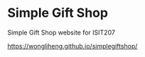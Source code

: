 # Simple Gift Shop

Simple Gift Shop website for ISIT207

https://wongliheng.github.io/simplegiftshop/
